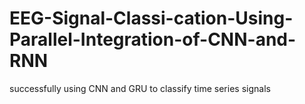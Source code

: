 # EEG-Signal-Classi-cation-Using-Parallel-Integration-of-CNN-and-RNN
successfully using CNN and GRU to classify time series signals
